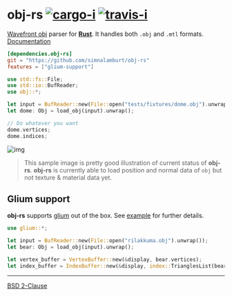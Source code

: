 obj-rs [![cargo-i][]][cargo-a] [![travis-i][]][travis-a]
========

[Wavefront obj][obj] parser for **[Rust][]**. It handles both `.obj` and `.mtl`
formats. [Documentation][docs]

```toml
[dependencies.obj-rs]
git = "https://github.com/simnalamburt/obj-rs"
features = ["glium-support"]
```
```rust
use std::fs::File;
use std::io::BufReader;
use obj::*;

let input = BufReader::new(File::open("tests/fixtures/dome.obj").unwrap());
let dome: Obj = load_obj(input).unwrap();

// Do whatever you want
dome.vertices;
dome.indices;
```

![img][]

> This sample image is pretty good illustration of current status of **obj-rs**.
**obj-rs** is currently able to load position and normal data of `obj` but not
texture & material data yet.

Glium support
--------

**obj-rs** supports [glium][] out of the box. See [example][] for further details.

```rust
use glium::*;

let input = BufReader::new(File::open("rilakkuma.obj").unwrap());
let bear: Obj = load_obj(input).unwrap();

let vertex_buffer = VertexBuffer::new(&display, bear.vertices);
let index_buffer = IndexBuffer::new(&display, index::TrianglesList(bear.indices));
```

--------

[BSD 2-Clause](LICENSE.md)

[cargo-i]: https://img.shields.io/badge/cargo-v0.4.5-yellowgreen.svg?style=flat
[cargo-a]: https://crates.io/crates/obj-rs
[travis-i]: https://travis-ci.org/simnalamburt/obj-rs.svg?branch=master
[travis-a]: https://travis-ci.org/simnalamburt/obj-rs
[obj]: https://en.wikipedia.org/wiki/Wavefront_.obj_file
[Rust]: http://rust-lang.org
[docs]: https://simnalamburt.github.io/obj-rs
[img]: http://simnalamburt.github.io/obj-rs/screenshot.png
[glium]: https://github.com/tomaka/glium
[example]: examples/glium.rs
